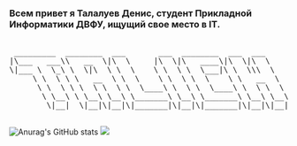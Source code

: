 ### Всем привет я Талалуев Денис, студент Прикладной Информатики ДВФУ, ищущий свое место в IT.
<pre>

 _________  ________  ___       ___  ________  ___  ___     
|\___   ___\\   __  \|\  \     |\  \|\   ____\|\  \|\  \    
\|___ \  \_\ \  \|\  \ \  \    \ \  \ \  \___|\ \  \\\  \   
     \ \  \ \ \   __  \ \  \    \ \  \ \  \    \ \   __  \  
      \ \  \ \ \  \ \  \ \  \____\ \  \ \  \____\ \  \ \  \ 
       \ \__\ \ \__\ \__\ \_______\ \__\ \_______\ \__\ \__\
        \|__|  \|__|\|__|\|_______|\|__|\|_______|\|__|\|__|

</pre>
![Anurag's GitHub stats](https://github-readme-stats.vercel.app/api?username=Talich12&show_icons=true&theme=radical)
![](https://github-readme-stats.vercel.app/api/top-langs/?username=Talich12&layout=compact&theme=radical)
